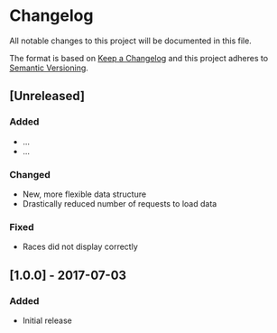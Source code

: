 # Changelog
All notable changes to this project will be documented in this file.

The format is based on [Keep a Changelog](http://keepachangelog.com/en/1.0.0/)
and this project adheres to [Semantic Versioning](http://semver.org/spec/v2.0.0.html).

## [Unreleased]
### Added
- ...
- ...

### Changed
- New, more flexible data structure
- Drastically reduced number of requests to load data

### Fixed
- Races did not display correctly


## [1.0.0] - 2017-07-03
### Added
- Initial release
